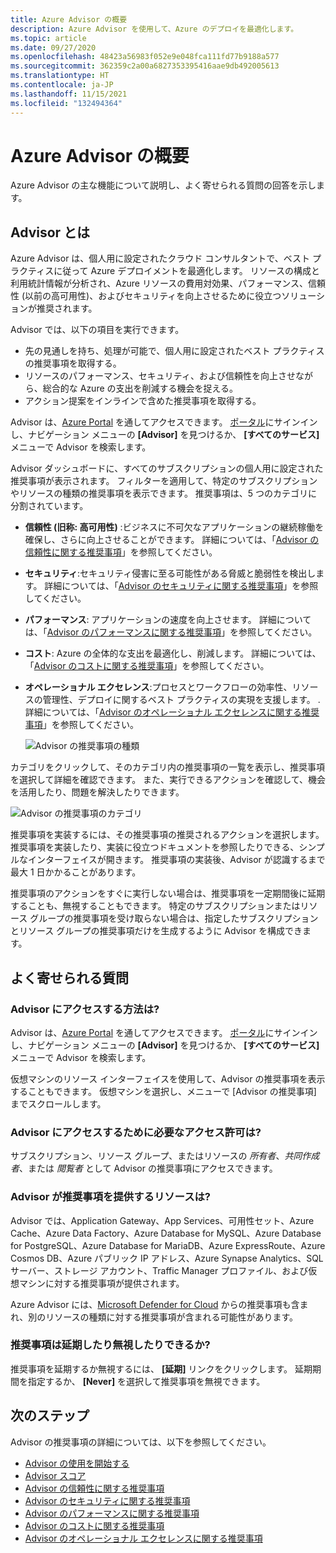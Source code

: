```yaml
---
title: Azure Advisor の概要
description: Azure Advisor を使用して、Azure のデプロイを最適化します。
ms.topic: article
ms.date: 09/27/2020
ms.openlocfilehash: 48423a56983f052e9e048fca111fd77b9188a577
ms.sourcegitcommit: 362359c2a00a6827353395416aae9db492005613
ms.translationtype: HT
ms.contentlocale: ja-JP
ms.lasthandoff: 11/15/2021
ms.locfileid: "132494364"
---
```

# <a name="introduction-to-azure-advisor"></a>Azure Advisor の概要

Azure Advisor の主な機能について説明し、よく寄せられる質問の回答を示します。

## <a name="what-is-advisor"></a>Advisor とは
Azure Advisor は、個人用に設定されたクラウド コンサルタントで、ベスト プラクティスに従って Azure デプロイメントを最適化します。 リソースの構成と利用統計情報が分析され、Azure リソースの費用対効果、パフォーマンス、信頼性 (以前の高可用性)、およびセキュリティを向上させるために役立つソリューションが推奨されます。

Advisor では、以下の項目を実行できます。
* 先の見通しを持ち、処理が可能で、個人用に設定されたベスト プラクティスの推奨事項を取得する。 
* リソースのパフォーマンス、セキュリティ、および信頼性を向上させながら、総合的な Azure の支出を削減する機会を捉える。
* アクション提案をインラインで含めた推奨事項を取得する。

Advisor は、[Azure Portal](https://aka.ms/azureadvisordashboard) を通してアクセスできます。 [ポータル](https://portal.azure.com)にサインインし、ナビゲーション メニューの **[Advisor]** を見つけるか、 **[すべてのサービス]** メニューで Advisor を検索します。

Advisor ダッシュボードに、すべてのサブスクリプションの個人用に設定された推奨事項が表示されます。  フィルターを適用して、特定のサブスクリプションやリソースの種類の推奨事項を表示できます。  推奨事項は、5 つのカテゴリに分割されています。 

* **信頼性 (旧称: 高可用性)** :ビジネスに不可欠なアプリケーションの継続稼働を確保し、さらに向上させることができます。 詳細については、「[Advisor の信頼性に関する推奨事項](advisor-high-availability-recommendations.md)」を参照してください。
* **セキュリティ**:セキュリティ侵害に至る可能性がある脅威と脆弱性を検出します。 詳細については、「[Advisor のセキュリティに関する推奨事項](advisor-security-recommendations.md)」を参照してください。
* **パフォーマンス**: アプリケーションの速度を向上させます。 詳細については、「[Advisor のパフォーマンスに関する推奨事項](advisor-performance-recommendations.md)」を参照してください。
* **コスト**: Azure の全体的な支出を最適化し、削減します。 詳細については、「[Advisor のコストに関する推奨事項](advisor-cost-recommendations.md)」を参照してください。
* **オペレーショナル エクセレンス**:プロセスとワークフローの効率性、リソースの管理性、デプロイに関するベスト プラクティスの実現を支援します。 . 詳細については、「[Advisor のオペレーショナル エクセレンスに関する推奨事項](advisor-operational-excellence-recommendations.md)」を参照してください。

  ![Advisor の推奨事項の種類](./media/advisor-overview/advisor-dashboard.png)

カテゴリをクリックして、そのカテゴリ内の推奨事項の一覧を表示し、推奨事項を選択して詳細を確認できます。  また、実行できるアクションを確認して、機会を活用したり、問題を解決したりできます。

![Advisor の推奨事項のカテゴリ](./media/advisor-overview/advisor-ha-category-example.png) 

推奨事項を実装するには、その推奨事項の推奨されるアクションを選択します。  推奨事項を実装したり、実装に役立つドキュメントを参照したりできる、シンプルなインターフェイスが開きます。  推奨事項の実装後、Advisor が認識するまで最大 1 日かかることがあります。

推奨事項のアクションをすぐに実行しない場合は、推奨事項を一定期間後に延期することも、無視することもできます。  特定のサブスクリプションまたはリソース グループの推奨事項を受け取らない場合は、指定したサブスクリプションとリソース グループの推奨事項だけを生成するように Advisor を構成できます。

## <a name="frequently-asked-questions"></a>よく寄せられる質問

### <a name="how-do-i-access-advisor"></a>Advisor にアクセスする方法は?
Advisor は、[Azure Portal](https://aka.ms/azureadvisordashboard) を通してアクセスできます。 [ポータル](https://portal.azure.com)にサインインし、ナビゲーション メニューの **[Advisor]** を見つけるか、 **[すべてのサービス]** メニューで Advisor を検索します。

仮想マシンのリソース インターフェイスを使用して、Advisor の推奨事項を表示することもできます。 仮想マシンを選択し、メニューで [Advisor の推奨事項] までスクロールします。 

### <a name="what-permissions-do-i-need-to-access-advisor"></a>Advisor にアクセスするために必要なアクセス許可は?
 
サブスクリプション、リソース グループ、またはリソースの *所有者*、*共同作成者*、または *閲覧者* として Advisor の推奨事項にアクセスできます。

### <a name="what-resources-does-advisor-provide-recommendations-for"></a>Advisor が推奨事項を提供するリソースは?

Advisor では、Application Gateway、App Services、可用性セット、Azure Cache、Azure Data Factory、Azure Database for MySQL、Azure Database for PostgreSQL、Azure Database for MariaDB、Azure ExpressRoute、Azure Cosmos DB、Azure パブリック IP アドレス、Azure Synapse Analytics、SQL サーバー、ストレージ アカウント、Traffic Manager プロファイル、および仮想マシンに対する推奨事項が提供されます。

Azure Advisor には、[Microsoft Defender for Cloud](../defender-for-cloud/defender-for-cloud-introduction.md) からの推奨事項も含まれ、別のリソースの種類に対する推奨事項が含まれる可能性があります。

### <a name="can-i-postpone-or-dismiss-a-recommendation"></a>推奨事項は延期したり無視したりできるか?

推奨事項を延期するか無視するには、 **[延期]** リンクをクリックします。 延期期間を指定するか、 **[Never]** を選択して推奨事項を無視できます。

## <a name="next-steps"></a>次のステップ

Advisor の推奨事項の詳細については、以下を参照してください。

* [Advisor の使用を開始する](advisor-get-started.md)
* [Advisor スコア](azure-advisor-score.md)
* [Advisor の信頼性に関する推奨事項](advisor-high-availability-recommendations.md)
* [Advisor のセキュリティに関する推奨事項](advisor-security-recommendations.md)
* [Advisor のパフォーマンスに関する推奨事項](advisor-performance-recommendations.md)
* [Advisor のコストに関する推奨事項](advisor-cost-recommendations.md)
* [Advisor のオペレーショナル エクセレンスに関する推奨事項](advisor-operational-excellence-recommendations.md)
